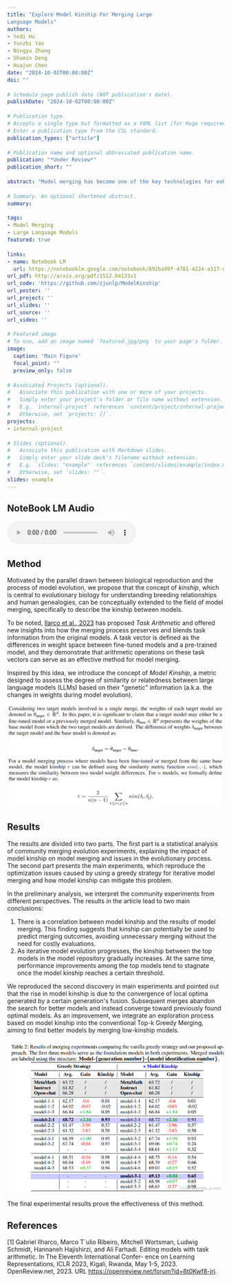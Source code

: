 ```yaml
---
title: "Explore Model Kinship For Merging Large
Language Models"
authors:
- Yedi Hu
- Yunzhi Yao
- Ningyu Zhang
- Shumin Deng
- Huajun Chen
date: "2024-10-02T00:00:00Z"
doi: ""

# Schedule page publish date (NOT publication's date).
publishDate: "2024-10-02T00:00:00Z"

# Publication type.
# Accepts a single type but formatted as a YAML list (for Hugo requirements).
# Enter a publication type from the CSL standard.
publication_types: ["article"]

# Publication name and optional abbreviated publication name.
publication: "*Under Review*"
publication_short: ""

abstract: "Model merging has become one of the key technologies for enhancing the capabilities and efficiency of Large Language Models (LLMs). However, our understanding of the expected performance gains and principles when merging any two models remains limited. In this work, we introduce *model kinship*, the degree of similarity or relatedness between LLMs, analogous to *biological evolution*. With comprehensive empirical analysis, we find that there is a certain relationship between model kinship and the performance gains after model merging, which can help guide our selection of candidate models. Inspired by this, we propose a new model merging strategy: Top-k Greedy Merging with Model Kinship, which can yield better performance on benchmark datasets. Specifically, we discover that using model kinship as a criterion can assist us in continuously performing model merging, alleviating the degradation (local optima) in model evolution, whereas model kinship can serve as a guide to escape these traps."

# Summary. An optional shortened abstract.
summary: 

tags:
- Model Merging
- Large Language Models
featured: true

links:
- name: Notebook LM
  url: https://notebooklm.google.com/notebook/892ba99f-4781-4224-a317-d2a9f8abfed6/audio
url_pdf: http://arxiv.org/pdf/1512.04133v1
url_code: 'https://github.com/zjunlp/ModelKinship'
url_poster: ''
url_project: ''
url_slides: ''
url_source: ''
url_video: ''

# Featured image
# To use, add an image named `featured.jpg/png` to your page's folder. 
image:
  caption: 'Main Figure'
  focal_point: ""
  preview_only: false

# Associated Projects (optional).
#   Associate this publication with one or more of your projects.
#   Simply enter your project's folder or file name without extension.
#   E.g. `internal-project` references `content/project/internal-project/index.md`.
#   Otherwise, set `projects: []`.
projects:
- internal-project

# Slides (optional).
#   Associate this publication with Markdown slides.
#   Simply enter your slide deck's filename without extension.
#   E.g. `slides: "example"` references `content/slides/example/index.md`.
#   Otherwise, set `slides: ""`.
slides: example
---
```

## NoteBook LM Audio

<audio controls preload="auto">
 <source src="notebook.mp3">
</audio>

## Method

Motivated by the parallel drawn between biological reproduction and the process of model evolution, we propose that the concept of *kinship*, which is central to evolutionary biology for understanding breeding relationships and human genealogies, can be conceptually extended to the field of model merging, specifically to describe the kinship between models.

To be noted, [Ilarco et al., 2023](#) has proposed *Task Arithmetic* and offered new insights into how the merging process preserves and blends task information from the original models. A task vector is defined as the differences in weight space between fine-tuned models and a pre-trained model, and they demonstrate that arithmetic operations on these task vectors can serve as an effective method for model merging.

Inspired by this idea, we introduce the concept of *Model Kinship*, a metric designed to assess the degree of similarity or relatedness between large language models (LLMs) based on their "genetic" information (a.k.a. the changes in weights during model evolution).  

![Method](method.png "")

## Results

The results are divided into two parts. The first part is a statistical analysis of community merging evolution experiments, explaining the impact of model kinship on model merging and issues in the evolutionary process. The second part presents the main experiments, which reproduce the optimization issues caused by using a greedy strategy for iterative model merging and how model kinship can mitigate this problem.

In the preliminary analysis, we interpret the community experiments from different perspectives. The results in the article lead to two main conclusions:

1. There is a correlation between model kinship and the results of model merging. This finding suggests that kinship can potentially be used to predict merging outcomes, avoiding unnecessary merging without the need for costly evaluations.  
2. As iterative model evolution progresses, the kinship between the top models in the model repository gradually increases. At the same time, performance improvements among the top models tend to stagnate once the model kinship reaches a certain threshold.

We reproduced the second discovery in main experiments and pointed out that the rise in model kinship is due to the convergence of local optima generated by a certain generation's fusion. Subsequent merges abandon the search for better models and instead converge toward previously found optimal models. As an improvement, we integrate an exploration process based on model kinship into the conventional Top-k Greedy Merging, aiming to find better models by merging low-kinship models.

![Reuslts](results.png "")

The final experimental results prove the effectiveness of this method.


## References
[1] Gabriel Ilharco, Marco T´ulio Ribeiro, Mitchell Wortsman, Ludwig Schmidt, Hannaneh Hajishirzi,
and Ali Farhadi. Editing models with task arithmetic. In The Eleventh International Confer-
ence on Learning Representations, ICLR 2023, Kigali, Rwanda, May 1-5, 2023. OpenReview.net, 2023. URL https://openreview.net/forum?id=6t0Kwf8-jrj.
